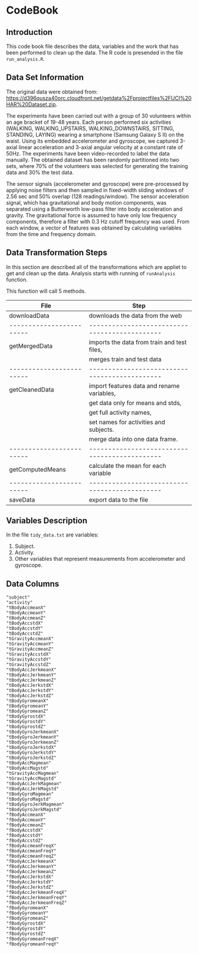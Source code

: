 CodeBook
===================
Introduction
-------------------
This code book file describes the data, variables and the work that has been performed to clean up the data. The R code is presended in the file `run_analysis.R`. 

Data Set Information
-------------------
The original data were obtained from: https://d396qusza40orc.cloudfront.net/getdata%2Fprojectfiles%2FUCI%20HAR%20Dataset.zip. 

The experiments have been carried out with a group of 30 volunteers within an age bracket of 19-48 years. Each person performed six activities (WALKING, WALKING_UPSTAIRS, WALKING_DOWNSTAIRS, SITTING, STANDING, LAYING) wearing a smartphone (Samsung Galaxy S II) on the waist. Using its embedded accelerometer and gyroscope, we captured 3-axial linear acceleration and 3-axial angular velocity at a constant rate of 50Hz. The experiments have been video-recorded to label the data manually. The obtained dataset has been randomly partitioned into two sets, where 70% of the volunteers was selected for generating the training data and 30% the test data. 

The sensor signals (accelerometer and gyroscope) were pre-processed by applying noise filters and then sampled in fixed-width sliding windows of 2.56 sec and 50% overlap (128 readings/window). The sensor acceleration signal, which has gravitational and body motion components, was separated using a Butterworth low-pass filter into body acceleration and gravity. The gravitational force is assumed to have only low frequency components, therefore a filter with 0.3 Hz cutoff frequency was used. From each window, a vector of features was obtained by calculating variables from the time and frequency domain. 

Data Transformation Steps
-------------------
In this section are described all of the transformations which are appliet to get and clean up the data. Analysis starts with running of `runAnalysis` function. 

This function will call 5 methods.

File			        |Step
------------------------|--------------------------------------------- 
downloadData 		    |downloads the data from the web
------------------------|---------------------------------------------
getMergedData 		    |imports the data from train and test files, 
			            |merges train and test data
------------------------|---------------------------------------------
getCleanedData  	    |import features data and rename variables,  
			            |get data only for means and stds, 
			            |get full activity names, 
 			            |set names for activities and subjects.
 			            |merge data into one data frame.
------------------------|---------------------------------------------
getComputedMeans 	    |calculate the mean for each variable
------------------------|---------------------------------------------
saveData 		        |export data to the file

Variables Description
-------------------
In the file `tidy_data.txt` are variables:
1. Subject.
2. Activity.
3. Other variables that represent measurements from accelerometer and gyroscope.

Data Columns
-------------------
	"subject"	
	"activity"	
	"tBodyAccmeanX"	
	"tBodyAccmeanY"	
	"tBodyAccmeanZ"	
	"tBodyAccstdX"	
	"tBodyAccstdY"	
	"tBodyAccstdZ"	
	"tGravityAccmeanX"		
	"tGravityAccmeanY"
	"tGravityAccmeanZ"
	"tGravityAccstdX"
	"tGravityAccstdY"
	"tGravityAccstdZ"
	"tBodyAccJerkmeanX"
	"tBodyAccJerkmeanY"
	"tBodyAccJerkmeanZ"
	"tBodyAccJerkstdX"
	"tBodyAccJerkstdY"
	"tBodyAccJerkstdZ"
	"tBodyGyromeanX"
	"tBodyGyromeanY"
	"tBodyGyromeanZ"
	"tBodyGyrostdX"
	"tBodyGyrostdY"
	"tBodyGyrostdZ"
	"tBodyGyroJerkmeanX"
	"tBodyGyroJerkmeanY"
	"tBodyGyroJerkmeanZ"
	"tBodyGyroJerkstdX"
	"tBodyGyroJerkstdY"
	"tBodyGyroJerkstdZ"
	"tBodyAccMagmean"
	"tBodyAccMagstd"
	"tGravityAccMagmean"
	"tGravityAccMagstd"
	"tBodyAccJerkMagmean"
	"tBodyAccJerkMagstd"
	"tBodyGyroMagmean"
	"tBodyGyroMagstd"
	"tBodyGyroJerkMagmean"
	"tBodyGyroJerkMagstd"
	"fBodyAccmeanX"
	"fBodyAccmeanY"
	"fBodyAccmeanZ"
	"fBodyAccstdX"
	"fBodyAccstdY"
	"fBodyAccstdZ"
	"fBodyAccmeanFreqX"
	"fBodyAccmeanFreqY"
	"fBodyAccmeanFreqZ"
	"fBodyAccJerkmeanX"
	"fBodyAccJerkmeanY"
	"fBodyAccJerkmeanZ"
	"fBodyAccJerkstdX"
	"fBodyAccJerkstdY"
	"fBodyAccJerkstdZ"
	"fBodyAccJerkmeanFreqX"
	"fBodyAccJerkmeanFreqY"
	"fBodyAccJerkmeanFreqZ"
	"fBodyGyromeanX"
	"fBodyGyromeanY"
	"fBodyGyromeanZ"
	"fBodyGyrostdX"	
	"fBodyGyrostdY"
	"fBodyGyrostdZ"
	"fBodyGyromeanFreqX"
	"fBodyGyromeanFreqY"